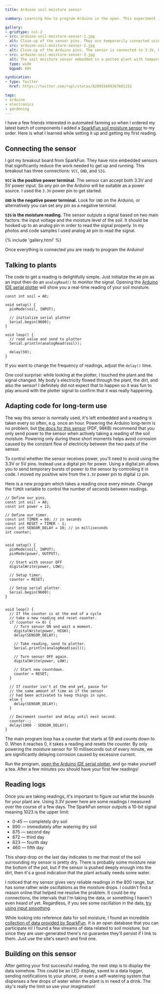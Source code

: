 ```yaml
---
title: Arduino soil moisture sensor

summary: Learning how to program Arduino in the open. This experiment involved a soil moisture sensor and an Arduino Uno.

gallery:
- gridtype: col-2
- src: arduino-soil-moisture-sensor-1.jpg
  alt: Close-up of the sensor pins. They are temporarily connected using breadboard wires.
- src: arduino-soil-moisture-sensor-2.jpg
  alt: Close-up of the Arduino pins. The sensor is connected to 3.3V, GND, and the A0 analog input pin.
- src: arduino-soil-moisture-sensor-3.jpg
  alt: The soil moisture sensor embedded in a potted plant with temporary connections to an Arduino Uno.
  type: wide
  bgpad: 60%

syndication:
- type: Twitter
  href: https://twitter.com/rupl/status/820955689367601152

tags:
- arduino
- electronics
- gardening
---
```


I have a few friends interested in automated farming so when I ordered my latest batch of components I added a [SparkFun soil moisture sensor](https://www.sparkfun.com/products/13322) to my order. Here is what I learned while setting it up and getting my first reading.

## Connecting the sensor

I got my breakout board from SparkFun. They have nice embedded sensors that significantly reduce the work needed to get up and running. This breakout has three connections: `VCC`, `GND`, and `SIG`.

**`VCC` is the positive power terminal.** The sensor can accept both 3.3V and 5V power input. So any pin on the Arduino will be suitable as a power source. I used the `3.3V` power pin to get started.

**`GND` is the negative power terminal.** Look for `GND` on the Arduino, or alternatively you can set any pin as a negative terminal.

**`SIG` is the moisture reading.** The sensor outputs a signal based on two main factors: the input voltage and the moisture level of the soil. It should be hooked up to an analog pin in order to read the signal properly. In my photos and code samples I used analog `A0` pin to read the signal.

{% include 'gallery.html' %}

Once everything is connected you are ready to program the Arduino!

## Talking to plants

The code to get a reading is delightfully simple. Just initialize the `A0` pin as an input then do an `analogRead()`  to monitor the signal. Opening the [Arduino IDE serial plotter](/blog/arduino-serial-plotter-debugging/) will show you a real-time reading of your soil moisture.

```clike
const int soil = A0;

void setup() {
  pinMode(soil, INPUT);

  // initialize serial plotter
  Serial.begin(9600);
}

void loop() {
  // read value and send to plotter
  Serial.println(analogRead(soil));

  delay(50);
}
```

If you want to change the frequency of readings, adjust the `delay()` time.

One cool surprise: while looking at the plotter, I touched the plant and the signal changed. My body's electricity flowed through the plant, the dirt, and also the sensor! I definitely did not expect that to happen so it was fun to play around with the plotter signal to confirm that it was really happening.

## Adapting code for long-term use

The way this sensor is normally used, it's left embedded and a reading is taken every so often, e.g. once an hour. Powering the Arduino long-term is no problem, but [the docs for this sensor](https://cdn.sparkfun.com/datasheets/Sensors/Biometric/SparkFun_Soil_Moisture_Sensor.pdf) (PDF, 98KB) recommend that you only send power to the sensor when actively taking a reading of the soil moisture. Powering only during these short moments helps avoid corrosion caused by the constant flow of electricity between the two pads of the sensor.

To control whether the sensor receives power, you'll need to avoid using the 3.3V or 5V pins. Instead use a digital pin for power. Using a digital pin allows you to send temporary bursts of power to the sensor by controlling it in code. I moved my positive wire from the `3.3V` power pin to digital `12` pin.

Here is a new program which takes a reading once every minute. Change the `TIMER` variable to control the number of seconds between readings.

```clike
// Define our pins.
const int soil = A0;
const int power = 12;

// Define our timer.
const int TIMER = 60; // in seconds
const int RESET = TIMER - 1;
const int SENSOR_DELAY = 10; // in milliseconds
int counter;


void setup() {
  pinMode(soil, INPUT);
  pinMode(power, OUTPUT);

  // Start with sensor OFF
  digitalWrite(power, LOW);

  // Setup timer.
  counter = RESET;

  // Setup serial plotter.
  Serial.begin(9600);
}


void loop() {
  // If the counter is at the end of a cycle
  // take a new reading and reset counter.
  if (counter <= 0) {
    // Turn sensor ON and wait a moment.
    digitalWrite(power, HIGH);
    delay(SENSOR_DELAY);

    // Take reading, send to plotter.
    Serial.println(analogRead(soil));

    // Turn sensor OFF again.
    digitalWrite(power, LOW);

    // Start new countdown.
    counter = RESET;
  }

  // If counter isn't at the end yet, pause for
  // the same amount of time as if the sensor
  // had been activated to keep things in sync.
  else {
    delay(SENSOR_DELAY);
  }

  // Decrement counter and delay until next second.
  counter--;
  delay(1000 - SENSOR_DELAY);
}

```

The main program loop has a counter that starts at 59 and counts down to 0. When it reaches 0, it takes a reading and resets the counter. By only powering the moisture sensor for 10 milliseconds out of every minute, we are significantly delaying corrosion caused by excessive current.

Run the program, [open the Arduino IDE serial plotter](/blog/arduino-serial-plotter-debugging/), and go make yourself a tea. After a few minutes you should have your first few readings!

## Reading logs

Once you are taking readings, it's important to figure out what the bounds for your plant are. Using 3.3V power here are some readings I measured over the course of a few days. The SparkFun sensor outputs a 10-bit signal meaning 1023 is the upper limit:

* 0-45 — completely dry soil
* 890 — immediately after watering dry soil
* 875 — second day
* 872 — third day
* 823 — fourth day
* 460 — fifth day

This sharp drop on the last day indicates to me that most of the soil surrounding my sensor is pretty dry. There is probably some moisture near the bottom of the pot, but if the sensor is pushed deeply enough into the dirt, then it's a good indication that the plant actually needs some water.

I noticed that my sensor gives very reliable readings in the 800 range, but has some rather wide oscillations as the moisture drops. I couldn't find a reason online that helped me resolve the problem. It could be my connections, the intervals that I'm taking the data, or something I haven't even heard of yet. Regardless, if you see some oscillation in the data, [try using input smoothing](/blog/arduino-analog-signal-input-smoothing/).

While looking into reference data for soil moisture, I found an incredible [collection of data provided by SparkFun](https://data.sparkfun.com). It is an open database that you can participate in! I found a few streams of data related to soil moisture, but since they are user-generated there's no guarantee they'll persist if I link to them. Just use the site's search and find one.

## Building on this sensor

After getting your first successful reading, the next step is to display the data somehow. This could be an LED display, saved to a data logger, sending notifications to your phone, or even a self-watering system that dispenses a few drops of water when the plant is in need of a drink. The sky's really the limit so use your imagination!
